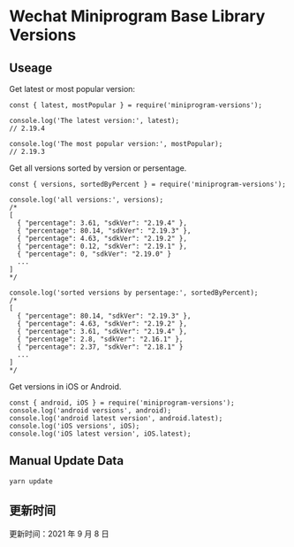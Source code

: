 
# Wechat Miniprogram Base Library Versions

## Useage

Get latest or most popular version:

```;
const { latest, mostPopular } = require('miniprogram-versions');

console.log('The latest version:', latest);
// 2.19.4

console.log('The most popular version:', mostPopular);
// 2.19.3

```

Get all versions sorted by version or persentage.

```
const { versions, sortedByPercent } = require('miniprogram-versions');

console.log('all versions:', versions);
/*
[
  { "percentage": 3.61, "sdkVer": "2.19.4" },
  { "percentage": 80.14, "sdkVer": "2.19.3" },
  { "percentage": 4.63, "sdkVer": "2.19.2" },
  { "percentage": 0.12, "sdkVer": "2.19.1" },
  { "percentage": 0, "sdkVer": "2.19.0" }
  ...
]
*/

console.log('sorted versions by persentage:', sortedByPercent);
/*
[
  { "percentage": 80.14, "sdkVer": "2.19.3" },
  { "percentage": 4.63, "sdkVer": "2.19.2" },
  { "percentage": 3.61, "sdkVer": "2.19.4" },
  { "percentage": 2.8, "sdkVer": "2.16.1" },
  { "percentage": 2.37, "sdkVer": "2.18.1" }
  ...
]
*/
```

Get versions in iOS or Android.

```
const { android, iOS } = require('miniprogram-versions');
console.log('android versions', android);
console.log('android latest version', android.latest);
console.log('iOS versions', iOS);
console.log('iOS latest version', iOS.latest);
```

## Manual Update Data

```
yarn update
```

## 更新时间

更新时间：2021 年 9 月 8 日
